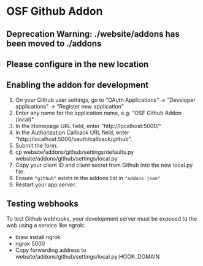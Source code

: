 # OSF Github Addon

## Deprecation Warning: ./website/addons has been moved to ./addons
## Please configure in the new location

## Enabling the addon for development

1. On your Github user settings, go to “OAuth Applications” -> "Developer applications" -> “Register new application”
2. Enter any name for the application name, e.g. "OSF Github Addon (local)"
3. In the Homepage URL field, enter "http://localhost:5000/“
4. In the Authorization Callback URL field, enter "http://localhost:5000/oauth/callback/github".
5. Submit the form.
6. cp website/addons/github/settings/defaults.py website/addons/github/settings/local.py
7. Copy your client ID and client secret from Github into the new local.py file.
8. Ensure `"github"` exists in the addons list in `"addons.json"`
9. Restart your app server.

## Testing webhooks

To test Github webhooks, your development server must be exposed to the web using a service like ngrok:
* brew install ngrok
* ngrok 5000
* Copy forwarding address to website/addons/github/settings/local.py:HOOK_DOMAIN
